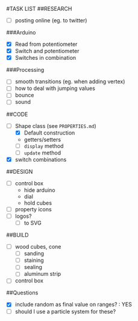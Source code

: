 #TASK LIST
##RESEARCH
+ [ ] posting online (eg. to twitter)

###Arduino
+ [x] Read from potentiometer
+ [x] Switch and potentiometer
+ [x] Switches in combination

###Processing
+ [ ] smooth transitions (eg. when adding vertex)
+ [ ] how to deal with jumping values
+ [ ] bounce
+ [ ] sound

##CODE
+ [ ] Shape class (see `PROPERTIES.md`)
  + [x] Default construction
  + getters/setters
  + [ ] `display` method
  + [ ] `update` method
+ [x] switch combinations

##DESIGN
+ [ ] control box
  - hide arduino
  - dial
  - hold cubes
+ [ ] property icons
+ [ ] logos?
  - [ ] to SVG

##BUILD
+ [ ] wood cubes, cone
  - [ ] sanding
  - [ ] staining
  - [ ] sealing
  - [ ] aluminum strip
+ [ ] control box

##Questions
+ [x] include random as final value on ranges? : YES
+ [ ] should I use a particle system for these?
